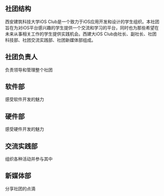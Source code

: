 ﻿## 社团结构

西安建筑科技大学iOS Club是一个致力于iOS应用开发和设计的学生组织。本社团旨在为对iOS平台感兴趣的学生提供一个交流和学习的平台，同时也为那些希望在未来从事相关工作的学生提供实践机会。西建大iOS Club由社长、副社长、社团科技部、社团交流实践部、社团新媒体部组成。

## 社团负责人

负责领导和管理整个社团

## 软件部

感受软件开发的魅力

## 硬件部

感受硬件开发的魅力

## 交流实践部

组织各种活动并参与其中

## 新媒体部

分享社团的点滴